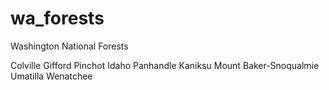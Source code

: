 # wa_forests
Washington National Forests

Colville
Gifford Pinchot
Idaho Panhandle
Kaniksu
Mount Baker-Snoqualmie
Umatilla
Wenatchee
